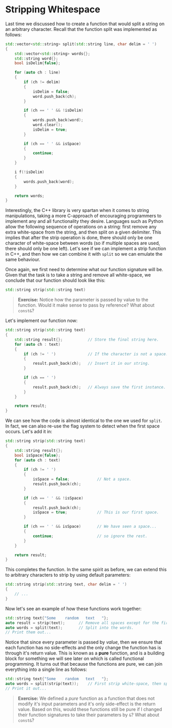 # Stripping Whitespace
Last time we discussed how to create a function that would split a string on an
arbitrary character. Recall that the function split was implemented as follows:

```c++
std::vector<std::string> split(std::string line, char delim = ' ')
{
    std::vector<std::string> words{};
    std::string word{};
    bool isDelim{false};

    for (auto ch : line)
    {
        if (ch != delim)
        {
            isDelim = false;
            word.push_back(ch);
        }

        if (ch == ' ' && !isDelim)
        {
            words.push_back(word);
            word.clear();
            isDelim = true;
        }

        if (ch == ' ' && isSpace)
        {
            continue;
        }
    }

    i f(!isDelim)
    {
        words.push_back(word);
    }

    return words;
}
```

Interestingly, the C++ library is very spartan when it comes to string
manipulations, taking a more C-approach of encouraging programmers to implement
any and all functionality they desire. Languages such as Python allow the
following sequence of operations on a string: first remove any extra white-space
from the string, and then split on a given delimiter. This implies that after
the strip operation is done, there should only be one character of white-space
between words (so if multiple spaces are used, there should only be one left).
Let's see if we can implement a strip function in C++, and then how we can
combine it with `split` so we can emulate the same behaviour.

Once again, we first need to determine what our function signature will be.
Given that the task is to take a string and remove all white-space, we conclude
that our function should look like this:

```c++
std::string strip(std::string text)
```

> **Exercise:** Notice how the parameter is passed by value to the function.
> Would it make sense to pass by reference? What about `const&`?

Let's implement our function now:

```c++
std::string strip(std::string text)
{
    std::string result{};           // Store the final string here.
    for (auto ch : text)
    {
        if (ch != ' ')              // If the character is not a space...
        {
            result.push_back(ch);   // Insert it in our string.
        }

        if (ch == ' ')
        {
            result.push_back(ch);   // Always save the first instance.
        }
    }

    return result;
}
```

We can see how the code is almost identical to the one we used for `split`. In
fact, we can also re-use the flag system to detect when the first space occurs.
Let's add it in:

```c++
std::string strip(std::string text)
{
    std::string result{};
    bool isSpace{false};
    for (auto ch : text)
    {
        if (ch != ' ')
        {
            isSpace = false;            // Not a space.
            result.push_back(ch);
        }

        if (ch == ' ' && !isSpace)
        {
            result.push_back(ch);
            isSpace = true;             // This is our first space.
        }

        if (ch == ' ' && isSpace)       // We have seen a space...
        {
            continue;                   // so ignore the rest.
        }
    }

    return result;
}
```

This completes the function. In the same spirit as before, we can extend this to
arbitrary characters to strip by using default parameters:

```c++
std::string strip(std::string text, char delim = ' ')
{
    // ...
}
```

Now let's see an example of how these functions work together:

```c++
std::string text{"Some    random   text   "};
auto result = strip(text);      // Remove all spaces except for the first
auto words = split(text);       // Split into the words.
// Print them out...
```

Notice that since every parameter is passed by *value*, then we ensure that each
function has no side-effects and the only change the function has is through
it's return value. This is known as a **pure** function, and is a building block
for something we will see later on which is called functional programming. It
turns out that because the functions are pure, we can join everything into a
single line as follows:

```c++
std::string text{"Some    random   text   "};
auto words = split(strip(text));    // First strip white-space, then split.
// Print it out...
```

> **Exercise:** We defined a *pure* function as a function that does not modify
> it's input parameters and it's only side-effect is the return value. Based on
> this, would these functions still be pure if I changed their function
> signatures to take their parameters by `&`? What about `const&`? 
